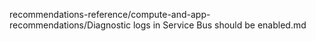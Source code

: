 recommendations-reference/compute-and-app-recommendations/Diagnostic logs in Service Bus should be enabled.md